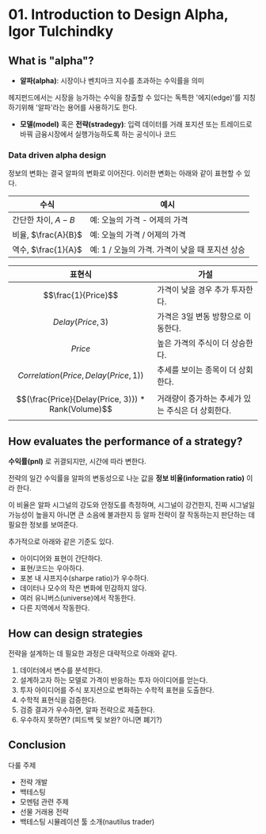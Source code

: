 # 01. Introduction to Design Alpha, Igor Tulchindky

## What is "alpha"?

- **알파(alpha)**: 시장이나 벤치마크 지수를 초과하는 수익률을 의미

헤지펀드에서는 시장을 능가하는 수익을 창출할 수 있다는 독특한 '에지(edge)'를 지칭하기위해 '알파'라는 용어를 사용하기도 한다.

- **모델(model)** 혹은 **전략(stradegy)**: 입력 데이터를 거래 포지션 또는 트레이드로 바꿔 금융시장에서 실행가능하도록 하는 공식이나 코드

### Data driven alpha design

정보의 변화는 결국 알파의 변화로 이어진다. 이러한 변화는 아래와 같이 표현할 수 있다.

| 수식 | 예시 |
| --- | --- |
| 간단한 차이, $A - B$ | 예: 오늘의 가격 - 어제의 가격 |
| 비율, $\frac{A}{B}$ | 예: 오늘의 가격 / 어제의 가격 |
| 역수, $\frac{1}{A}$ | 예: 1 / 오늘의 가격. 가격이 낮을 때 포지션 상승 |

| 표현식 | 가설 |
| --- | --- |
| $$\frac{1}{Price}$$ | 가격이 낮을 경우 추가 투자한다. |
| $$Delay(Price, 3)$$ | 가격은 3일 변동 방향으로 이동한다. |
| $$Price$$ | 높은 가격의 주식이 더 상승한다. |
| $$Correlation(Price, Delay(Price, 1))$$ | 추세를 보이는 종목이 더 상회한다. |
| $$(\frac{Price}{Delay(Price, 3)}) * Rank(Volume)$$ | 거래량이 증가하는 추세가 있는 주식은 더 상회한다. |

## How evaluates the performance of a strategy?

**수익률(pnl)** 로 귀결되지만, 시간에 따라 변한다.

전략의 일간 수익률을 알파의 변동성으로 나눈 값을 **정보 비율(information ratio)** 이라 한다.

이 비율은 알파 시그널의 강도와 안정도를 측정하며, 시그널이 강건한지, 진짜 시그널일 가능성이 높을지 아니면 큰 소음에 불과한지 등 알파 전략이 잘 작동하는지 판단하는 데 필요한 정보를 보여준다.

추가적으로 아래와 같은 기준도 있다.

- 아이디어와 표현이 간단하다.
- 표현/코드는 우아하다.
- 포본 내 샤프지수(sharpe ratio)가 우수하다.
- 데이터나 모수의 작은 변화에 민감하지 않다.
- 여러 유니버스(universe)에서 작동한다.
- 다른 지역에서 작동한다.

## How can design strategies

전략을 설계하는 데 필요한 과정은 대략적으로 아래와 같다.

1. 데이터에서 변수를 분석한다.
2. 설계하고자 하는 모델로 가격이 반응하는 투자 아이디어를 얻는다.
3. 투자 아이디어를 주식 포지션으로 변화하는 수학적 표현을 도출한다.
4. 수학적 표현식을 검증한다.
5. 검증 결과가 우수하면, 알파 전략으로 제출한다.
6. 우수하지 못하면? (피드백 및 보완? 아니면 폐기?)

## Conclusion

다룰 주제

- 전략 개발
- 백테스팅
- 모멘텀 관련 주제
- 선물 거래용 전략
- 백테스팅 시뮬레이션 툴 소개(nautilus trader)

